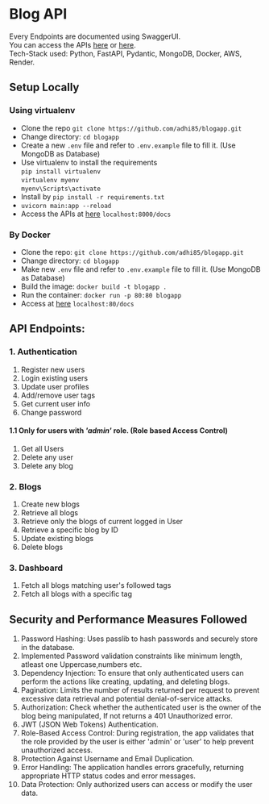 # Blog API
Every Endpoints are documented using SwaggerUI.  
You can access the APIs [here](http://ec2-13-127-109-197.ap-south-1.compute.amazonaws.com/docs) or [here](https://blogapp-0mno.onrender.com/docs).   
Tech-Stack used:  Python, FastAPI, Pydantic, MongoDB, Docker, AWS, Render.

## Setup Locally
### Using virtualenv
- Clone the repo `git clone https://github.com/adhi85/blogapp.git`
- Change directory: `cd blogapp`
- Create a new `.env` file and refer to `.env.example` file to fill it. (Use MongoDB as Database)
- Use virtualenv to install the requirements  
        ``pip install virtualenv``   
       ``virtualenv myenv ``  
       ``myenv\Scripts\activate``
- Install by ``pip install -r requirements.txt``
- `uvicorn main:app --reload`
- Access the APIs at [here](http://localhost:8000/docs) `localhost:8000/docs`

### By Docker
- Clone the repo: `git clone https://github.com/adhi85/blogapp.git`
- Change directory: `cd blogapp`
- Make new `.env` file and refer to `.env.example` file to fill it. (Use MongoDB as Database)
- Build the image: `docker build -t blogapp .`
- Run the container: `docker run -p 80:80 blogapp`
- Access at [here](http://localhost:80/docs/) `localhost:80/docs`

## API Endpoints:
### 1. Authentication
1. Register new users
2. Login existing users
3. Update user profiles
4. Add/remove user tags
5. Get current user info
6. Change password
#### 1.1 Only for users with __*'admin'*__ role. (Role based Access Control)
1. Get all Users
2. Delete any user
3. Delete any blog

### 2. Blogs
1. Create new blogs
2. Retrieve all blogs
3. Retrieve only the blogs of current logged in User
4. Retrieve a specific blog by ID
5. Update existing blogs
6. Delete blogs

### 3. Dashboard
1. Fetch all blogs matching user's followed tags
2. Fetch all blogs with a specific tag

## Security and Performance Measures Followed
1. Password Hashing: Uses passlib to hash passwords and securely store in the database.
2. Implemented Password validation constraints like minimum length, atleast one Uppercase,numbers etc.
3. Dependency Injection: To ensure that only authenticated users can perform the actions like creating, updating, and deleting blogs.
4. Pagination:  Limits the number of results returned per request to prevent excessive data retrieval and potential denial-of-service attacks.
5. Authorization: Check whether the authenticated user is the owner of the blog being manipulated, If not returns a 401 Unauthorized error.
6. JWT (JSON Web Tokens) Authentication.
7. Role-Based Access Control: During registration, the app validates that the role provided by the user is either 'admin' or 'user' to help prevent unauthorized access.
8. Protection Against Username and Email Duplication.
9. Error Handling: The application handles errors gracefully, returning appropriate HTTP status codes and error messages.
10. Data Protection: Only authorized users can access or modify the user data.
